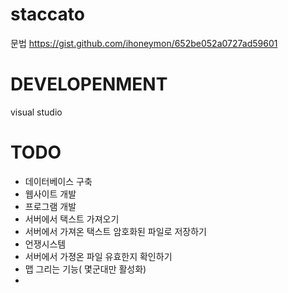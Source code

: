 # staccato

문법 
https://gist.github.com/ihoneymon/652be052a0727ad59601



# DEVELOPENMENT 

visual studio 


# TODO 

- 데이터베이스 구축 
- 웹사이트 개발 
- 프로그램 개발
- 서버에서 택스트 가져오기
- 서버에서 가져온 택스트 암호화된 파일로 저장하기
- 언쟁시스템
- 서버에서 가졍온 파일 유효한지 확인하기 
- 맵 그리는 기능( 몇군대만 활성화)
- 
